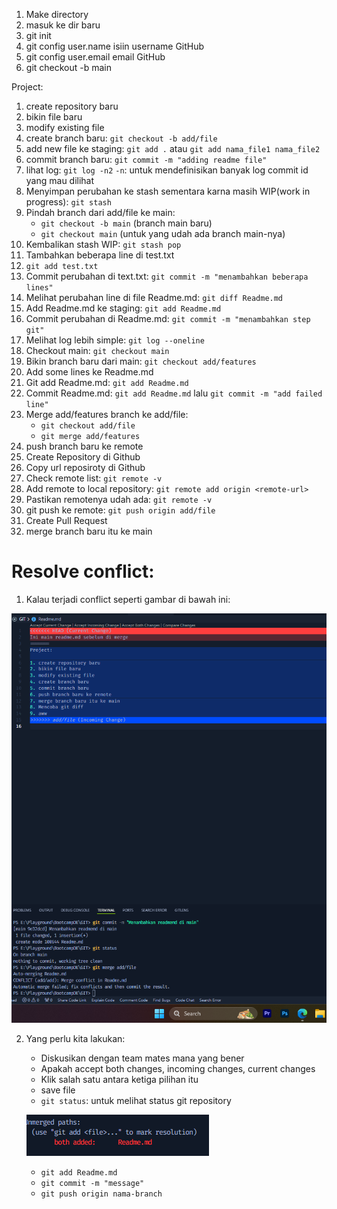 1. Make directory
2. masuk ke dir baru
3. git init
4. git config user.name isiin username GitHub
5. git config user.email email GitHub
6. git checkout -b main

Project:
1. create repository baru
2. bikin file baru
3. modify existing file
4. create branch baru: `git checkout -b add/file`
5. add new file ke staging: `git add .` atau `git add nama_file1 nama_file2`
6. commit branch baru: `git commit -m "adding readme file"`
7. lihat log: `git log -n2` `-n`: untuk mendefinisikan banyak log commit id yang mau dilihat
8. Menyimpan perubahan ke stash sementara karna masih WIP(work in progress): `git stash`
9. Pindah branch dari add/file ke main:
    - `git checkout -b main` (branch main baru)
    - `git checkout main` (untuk yang udah ada branch main-nya)
10. Kembalikan stash WIP: `git stash pop`
11. Tambahkan beberapa line di test.txt
12. `git add test.txt`
13. Commit perubahan di text.txt: `git commit -m "menambahkan beberapa lines"`
14. Melihat perubahan line di file Readme.md: `git diff Readme.md`
15. Add Readme.md ke staging: `git add Readme.md`
16. Commit perubahan di Readme.md: `git commit -m "menambahkan step git"`
17. Melihat log lebih simple: `git log --oneline`
18. Checkout main: `git checkout main`
19. Bikin branch baru dari main: `git checkout add/features`
20. Add some lines ke Readme.md
21. Git add Readme.md: `git add Readme.md`
22. Commit Readme.md: `git add Readme.md` lalu `git commit -m "add failed line"`
23. Merge add/features branch ke add/file:
    - `git checkout add/file`
    - `git merge add/features`
24. push branch baru ke remote
25. Create Repository di Github
26. Copy url reposiroty di Github
27. Check remote list: `git remote -v`
28. Add remote to local repository: `git remote add origin <remote-url>`
29. Pastikan remotenya udah ada: `git remote -v`
30. git push ke remote: `git push origin add/file`
31. Create Pull Request
31. merge branch baru itu ke main

# Resolve conflict:
1. Kalau terjadi conflict seperti gambar di bawah ini:

![alt text](1D530EE7-ADFA-4EEF-9630-162087DC2BCE.png)

2. Yang perlu kita lakukan:
    - Diskusikan dengan team mates mana yang bener
    - Apakah accept both changes, incoming changes, current changes
    - Klik salah satu antara ketiga pilihan itu
    - save file
    - `git status`: untuk melihat status git repository

    ![alt text](24B89408-E08A-4FED-AECD-CF153594329C.png)

    - `git add Readme.md`
    - `git commit -m "message"`
    - `git push origin nama-branch`

